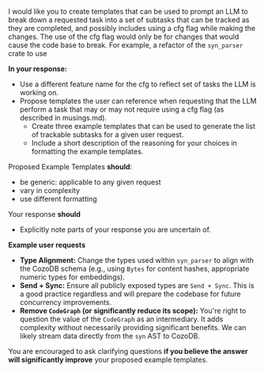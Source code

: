 I would like you to create templates that can be used to prompt an LLM to break down a requested task into a set of subtasks that can be tracked as they are completed, and possibly includes using a cfg flag while making the changes. The use of the cfg flag would only be for changes that would cause the code base to break. For example, a refactor of the `syn_parser` crate to use   

**In your response:**  
- Use a different feature name for the cfg to reflect set of tasks the LLM is working on.  
- Propose templates the user can reference when requesting that the LLM perform a task that may or may not require using a cfg flag (as described in musings.md).  
  - Create three example templates that can be used to generate the list of trackable subtasks for a given user request.  
  - Include a short description of the reasoning for your choices in formatting the example templates.  
  
Proposed Example Templates **should**:  
  - be generic: applicable to any given request  
  - vary in complexity  
  - use different formatting  
  
Your response **should**  
- Explicitly note parts of your response you are uncertain of.  
  
**Example user requests**  
*   **Type Alignment:** Change the types used within `syn_parser` to align with the CozoDB schema (e.g., using `Bytes` for content hashes, appropriate numeric types for embeddings).  
*   **Send + Sync:** Ensure all publicly exposed types are `Send + Sync`. This is a good practice regardless and will prepare the codebase for future concurrency improvements.  
*   **Remove `CodeGraph` (or significantly reduce its scope):** You're right to question the value of the `CodeGraph` as an intermediary. It adds complexity without necessarily providing significant benefits. We can likely stream data directly from the `syn` AST to CozoDB.  
  
You are encouraged to ask clarifying questions **if you believe the answer will significantly improve** your proposed example templates.  
